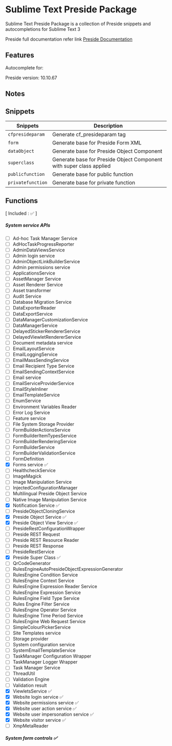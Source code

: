 # Sublime Text Preside Package
Sublime Text Preside Package is a collection of Preside snippets and autocompletions for Sublime Text 3

Preside full documentation refer link
[Preside Documentation](https://docs.preside.org)

## Features
Autocomplete for:

Preside version: 10.10.67

## Notes

## Snippets
| Snippets          | Description                  |
|-------------------|------------------------------|
| `cfpresideparam`  | Generate cf_presideparam tag |
| `form`            | Generate base for Preside Form XML |
| `dataObject`      | Generate base for Preside Object Component |
| `superclass`      | Generate base for Preside Object Component with super class applied |
| `publicfunction`  | Generate base for public function |
| `privatefunction` | Generate base for private function |

## Functions
[ Included : :white_check_mark: ]

##### System service APIs
- [ ] Ad-hoc Task Manager Service
- [ ] AdHocTaskProgressReporter
- [ ] AdminDataViewsService
- [ ] Admin login service
- [ ] AdminObjectLinkBuilderService
- [ ] Admin permissions service
- [ ] ApplicationsService
- [ ] AssetManager Service
- [ ] Asset Renderer Service
- [ ] Asset transformer
- [ ] Audit Service
- [ ] Database Migration Service
- [ ] DataExporterReader
- [ ] DataExportService
- [ ] DataManagerCustomizationService
- [ ] DataManagerService
- [ ] DelayedStickerRendererService
- [ ] DelayedViewletRendererService
- [ ] Document metadata service
- [ ] EmailLayoutService
- [ ] EmailLoggingService
- [ ] EmailMassSendingService
- [ ] Email Recipient Type Service
- [ ] EmailSendingContextService
- [ ] Email service
- [ ] EmailServiceProviderService
- [ ] EmailStyleInliner
- [ ] EmailTemplateService
- [ ] EnumService
- [ ] Environment Variables Reader
- [ ] Error Log Service
- [ ] Feature service
- [ ] File System Storage Provider
- [ ] FormBuilderActionsService
- [ ] FormBuilderItemTypesService
- [ ] FormBuilderRenderingService
- [ ] FormBuilderService
- [ ] FormBuilderValidationService
- [ ] FormDefinition
- [x] Forms service :white_check_mark:
- [ ] HealthcheckService
- [ ] ImageMagick
- [ ] Image Manipulation Service
- [ ] InjectedConfigurationManager
- [ ] Multilingual Preside Object Service
- [ ] Native Image Manipulation Service
- [x] Notification Service :white_check_mark:
- [ ] PresideObjectCloningService
- [x] Preside Object Service :white_check_mark:
- [x] Preside Object View Service :white_check_mark:
- [ ] PresideRestConfigurationWrapper
- [ ] Preside REST Request
- [ ] Preside REST Resource Reader
- [ ] Preside REST Response
- [ ] PresideRestService
- [x] Preside Super Class :white_check_mark:
- [ ] QrCodeGenerator
- [ ] RulesEngineAutoPresideObjectExpressionGenerator
- [ ] RulesEngine Condition Service
- [ ] RulesEngine Context Service
- [ ] RulesEngine Expression Reader Service
- [ ] RulesEngine Expression Service
- [ ] RulesEngine Field Type Service
- [ ] Rules Engine Filter Service
- [ ] RulesEngine Operator Service
- [ ] RulesEngine Time Period Service
- [ ] RulesEngine Web Request Service
- [ ] SimpleColourPickerService
- [ ] Site Templates service
- [ ] Storage provider
- [ ] System configuration service
- [ ] SystemEmailTemplateService
- [ ] TaskManager Configuration Wrapper
- [ ] TaskManager Logger Wrapper
- [ ] Task Manager Service
- [ ] ThreadUtil
- [ ] Validation Engine
- [ ] Validation result
- [x] ViewletsService :white_check_mark:
- [x] Website login service :white_check_mark:
- [x] Website permissions service :white_check_mark:
- [x] Website user action service :white_check_mark:
- [x] Website user impersonation service :white_check_mark:
- [x] Website visitor service :white_check_mark:
- [ ] XmpMetaReader

##### System form controls :white_check_mark:
